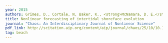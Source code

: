 ```yaml
---
year: 2015
authors: Grimes, D., Cortale, N, Baker, K., <strong>McNamara, D. E.</strong>
title: Nonlinear forecasting of intertidal shoreface evolution
journal: "Chaos: An Interdisciplinary Journal of Nonlinear Science"
pdf_link: http://scitation.aip.org/content/aip/journal/chaos/25/10/10.1063/1.4931801
tag: beach
---
```

